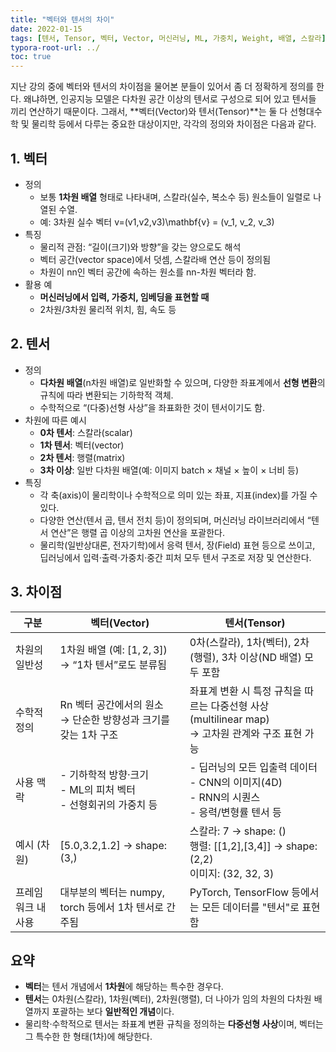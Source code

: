 ```yaml
---
title: "벡터와 텐서의 차이"
date: 2022-01-15
tags: [텐서, Tensor, 벡터, Vector, 머신러닝, ML, 가중치, Weight, 배열, 스칼라]
typora-root-url: ../
toc: true
---
```


지난 강의 중에 벡터와 텐서의 차이점을 물어본 분들이 있어서 좀 더 정확하게 정의를 한다. 왜냐하면, 인공지능 모델은 다차원 공간 이상의 텐서로 구성으로 되어 있고 텐서들 끼리 연산하기 때문이다. 그래서, **벡터(Vector)와 텐서(Tensor)**는 둘 다 선형대수학 및 물리학 등에서 다루는 중요한 대상이지만, 각각의 정의와 차이점은 다음과 같다.



## 1. 벡터

* 정의
  * 보통 **1차원 배열** 형태로 나타내며, 스칼라(실수, 복소수 등) 원소들이 일렬로 나열된 수열.
  * 예: 3차원 실수 벡터 v=(v1,v2,v3)\mathbf{v} = (v_1, v_2, v_3)
* 특징
  * 물리적 관점: “길이(크기)와 방향”을 갖는 양으로도 해석
  * 벡터 공간(vector space)에서 덧셈, 스칼라배 연산 등이 정의됨
  * 차원이 nn인 벡터 공간에 속하는 원소를 nn-차원 벡터라 함.
* 활용 예
  * **머신러닝에서 입력, 가중치, 임베딩을 표현할 때**
  * 2차원/3차원 물리적 위치,  힘, 속도 등



## 2. 텐서

* 정의
  * **다차원 배열**(n차원 배열)로 일반화할 수 있으며, 다양한 좌표계에서 **선형 변환**의 규칙에 따라 변환되는 기하학적 객체. 
  * 수학적으로 “(다중)선형 사상”을 좌표화한 것이 텐서이기도 함.
* 차원에 따른 예시
  * **0차 텐서**: 스칼라(scalar)
  * **1차 텐서**: 벡터(vector)
  * **2차 텐서**: 행렬(matrix)
  * **3차 이상**: 일반 다차원 배열(예: 이미지 batch × 채널 × 높이 × 너비 등)
* 특징
  * 각 축(axis)이 물리학이나 수학적으로 의미 있는 좌표, 지표(index)를 가질 수 있다. 
  * 다양한 연산(텐서 곱, 텐서 전치 등)이 정의되며, 머신러닝 라이브러리에서 “텐서 연산”은 행렬 곱 이상의 고차원 연산을 포괄한다. 
  * 물리학(일반상대론, 전자기학)에서 응력 텐서, 장(Field) 표현 등으로 쓰이고, 딥러닝에서 입력·출력·가중치·중간 피처 모두 텐서 구조로 저장 및 연산한다.



## 3. 차이점

| 구분             | 벡터(Vector)                                                 | 텐서(Tensor)                                                 |
| ---------------- | ------------------------------------------------------------ | ------------------------------------------------------------ |
| 차원의 일반성      | 1차원 배열 (예: $[1, 2, 3]$)<br/>→ “1차 텐서”로도 분류됨     | 0차(스칼라), 1차(벡터), 2차(행렬), 3차 이상(ND 배열) 모두 포함 |
| 수학적 정의       | Rn 벡터 공간에서의 원소<br/>→ 단순한 방향성과 크기를 갖는 1차 구조 | 좌표계 변환 시 특정 규칙을 따르는 다중선형 사상 (multilinear map)<br/>→ 고차원 관계와 구조 표현 가능 |
| 사용 맥락         | \- 기하학적 방향·크기<br/>\- ML의 피처 벡터<br/>\- 선형회귀의 가중치 등 | \- 딥러닝의 모든 입출력 데이터<br/>\- CNN의 이미지(4D)<br/>\- RNN의 시퀀스<br/>\- 응력/변형률 텐서 등 |
| 예시 (차원)       | [5.0,3.2,1.2] → shape: (3,)                                  | 스칼라: 7 → shape: ()<br/>행렬: [[1,2],[3,4]] → shape: (2,2)<br/>이미지: (32, 32, 3)<br/>          |
| 프레임워크 내 사용 | 대부분의 벡터는 numpy, torch 등에서 1차 텐서로 간주됨              | PyTorch, TensorFlow 등에서는 모든 데이터를 "텐서"로 표현함 |



## 요약

* **벡터**는 텐서 개념에서 **1차원**에 해당하는 특수한 경우다.
* **텐서**는 0차원(스칼라), 1차원(벡터), 2차원(행렬), 더 나아가 임의 차원의 다차원 배열까지 포괄하는 보다 **일반적인 개념**이다.
* 물리학·수학적으로 텐서는 좌표계 변환 규칙을 정의하는 **다중선형 사상**이며, 벡터는 그 특수한 한 형태(1차)에 해당한다.
